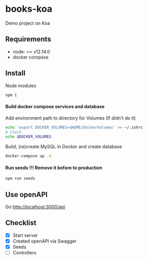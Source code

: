 # books-koa
Demo project on Koa

## Requirements

- node: >= v12.14.0
- docker compose


## Install

Node modules
```bash
npm i
```

#### Build docker compose services and database
Add environment path to directory for Volumes (If didn't do it)
```bash
echo 'export DOCKER_VOLUMES=$HOME/DockerVolumes' >> ~/.zshrc
# Check
echo $DOCKER_VOLUMES
```

Build, (re)create MySQL in Docker and create database
```bash
docker-compose up -d
```

#### Run seeds !!! Remove it before to production
```bash
npm run seeds
```

## Use openAPI
Go
[http://localhost:3000/api](http://localhost:3000/api)

## Checklist

 - [x] Start server
 - [x] Created openAPI via Swagger
 - [x] Seeds
 - [ ] Controllers
